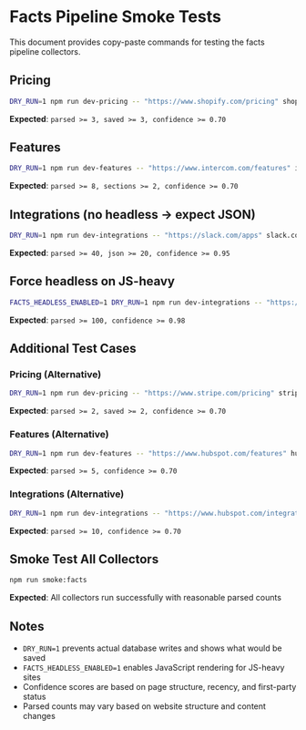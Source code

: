 # Facts Pipeline Smoke Tests

This document provides copy-paste commands for testing the facts pipeline collectors.

## Pricing

```bash
DRY_RUN=1 npm run dev-pricing -- "https://www.shopify.com/pricing" shopify.com
```

**Expected**: `parsed >= 3, saved >= 3, confidence >= 0.70`

## Features

```bash
DRY_RUN=1 npm run dev-features -- "https://www.intercom.com/features" intercom.com
```

**Expected**: `parsed >= 8, sections >= 2, confidence >= 0.70`

## Integrations (no headless → expect JSON)

```bash
DRY_RUN=1 npm run dev-integrations -- "https://slack.com/apps" slack.com
```

**Expected**: `parsed >= 40, json >= 20, confidence >= 0.95`

## Force headless on JS-heavy

```bash
FACTS_HEADLESS_ENABLED=1 DRY_RUN=1 npm run dev-integrations -- "https://slack.com/apps" slack.com
```

**Expected**: `parsed >= 100, confidence >= 0.98`

## Additional Test Cases

### Pricing (Alternative)
```bash
DRY_RUN=1 npm run dev-pricing -- "https://www.stripe.com/pricing" stripe.com
```

**Expected**: `parsed >= 2, saved >= 2, confidence >= 0.70`

### Features (Alternative)
```bash
DRY_RUN=1 npm run dev-features -- "https://www.hubspot.com/features" hubspot.com
```

**Expected**: `parsed >= 5, confidence >= 0.70`

### Integrations (Alternative)
```bash
DRY_RUN=1 npm run dev-integrations -- "https://www.hubspot.com/integrations" hubspot.com
```

**Expected**: `parsed >= 10, confidence >= 0.70`

## Smoke Test All Collectors

```bash
npm run smoke:facts
```

**Expected**: All collectors run successfully with reasonable parsed counts

## Notes

- `DRY_RUN=1` prevents actual database writes and shows what would be saved
- `FACTS_HEADLESS_ENABLED=1` enables JavaScript rendering for JS-heavy sites
- Confidence scores are based on page structure, recency, and first-party status
- Parsed counts may vary based on website structure and content changes